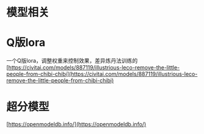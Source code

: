 # 模型相关

# Q版lora

一个Q版lora，调整权重来控制效果，差异炼丹法训练的
[https://civitai.com/models/887119/illustrious-leco-remove-the-little-people-from-chibi-chibi](https://civitai.com/models/887119/illustrious-leco-remove-the-little-people-from-chibi-chibi)

# 超分模型

[https://openmodeldb.info/](https://openmodeldb.info/)